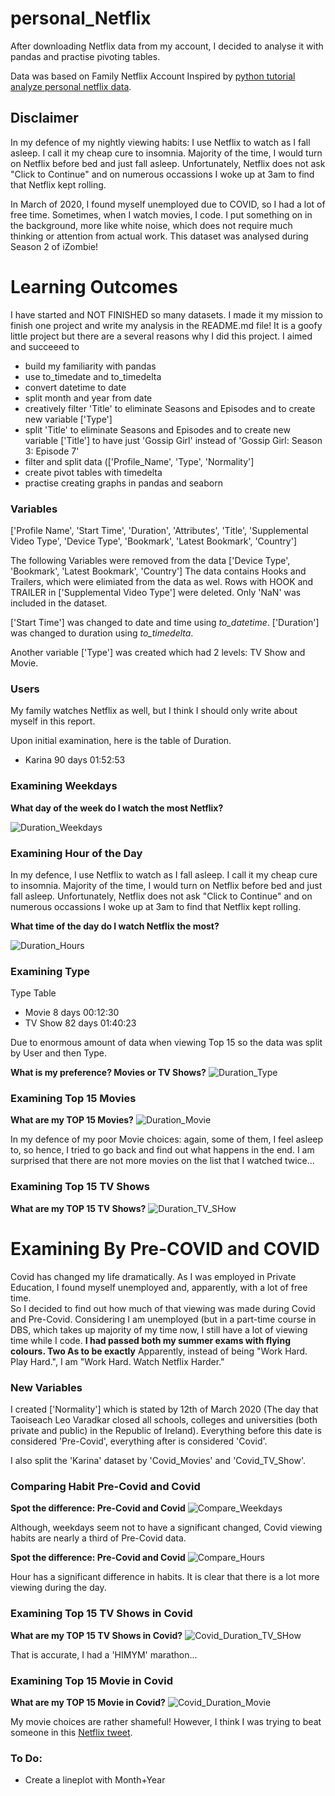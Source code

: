 # personal_Netflix
After downloading Netflix data from my account, I decided to analyse it with pandas and practise pivoting tables.

Data was based on Family Netflix Account
Inspired by [python tutorial analyze personal netflix data](https://www.dataquest.io/blog/python-tutorial-analyze-personal-netflix-data/).

## Disclaimer
In my defence of my nightly viewing habits: I use Netflix to watch as I fall asleep. I call it my cheap cure to insomnia.
Majority of the time, I would turn on Netflix before bed and just fall asleep. 
Unfortunately, Netflix does not ask "Click to Continue" and on numerous occassions I woke up at 3am to find that Netflix kept rolling.

In March of 2020, I found myself unemployed due to COVID, so I had a lot of free time.
Sometimes, when I watch movies, I code. I put something on in the background, more like white noise, which does not require much thinking or attention from actual work. 
This dataset was analysed during Season 2 of iZombie!

# Learning Outcomes
I have started and NOT FINISHED so many datasets. I made it my mission to finish one project and write my analysis in the README.md file!
It is a goofy little project but there are a several reasons why I did this project.
I aimed and succeeed to 
- build my familiarity with pandas
- use to_timedate and to_timedelta
- convert datetime to date
- split month and year from date
- creatively filter 'Title' to eliminate Seasons and Episodes and to create new variable ['Type']
- split 'Title' to eliminate Seasons and Episodes and to create new variable ['Title'] to have just 'Gossip Girl' instead of 'Gossip Girl: Season 3: Episode 7'
- filter and split data (['Profile_Name',  'Type', 'Normality']
- create pivot tables with timedelta
- practise creating graphs in pandas and seaborn

### Variables
['Profile Name', 'Start Time', 'Duration', 'Attributes', 'Title',
'Supplemental Video Type', 'Device Type', 'Bookmark', 'Latest Bookmark',
'Country']

The following Variables were removed from the data ['Device Type', 'Bookmark', 'Latest Bookmark', 'Country']
The data contains Hooks and Trailers, which were elimiated from the data as wel. Rows with HOOK and TRAILER in ['Supplemental Video Type'] were deleted. Only 'NaN' was included in the dataset.

['Start Time'] was changed to date and time using *to_datetime*.
['Duration']  was changed to duration using *to_timedelta*.

Another variable ['Type'] was created which had 2 levels: TV Show and Movie.

### Users
My family watches Netflix as well, but I think I should only write about myself in this report. 

Upon initial examination, here is the table of Duration.
- Karina     90 days 01:52:53

### Examining Weekdays
**What day of the week do I watch the most Netflix?**

![Duration_Weekdays](https://github.com/kjonina/personal_Netflix/blob/main/Graph/Duration_Weekdays.png)

### Examining Hour of the Day

In my defence, I use Netflix to watch as I fall asleep. I call it my cheap cure to insomnia.
Majority of the time, I would turn on Netflix before bed and just fall asleep. 
Unfortunately, Netflix does not ask "Click to Continue" and on numerous occassions I woke up at 3am to find that Netflix kept rolling.

**What time of the day do I watch Netflix the most?**

![Duration_Hours](https://github.com/kjonina/personal_Netflix/blob/main/Graph/Duration_Hours.png)

### Examining  Type
Type Table
-    Movie  8 days 00:12:30
-   TV Show 82 days 01:40:23

Due to enormous amount of data when viewing Top 15 so the data was split by User and then Type.

**What is my preference? Movies or TV Shows?**
![Duration_Type](https://github.com/kjonina/personal_Netflix/blob/main/Graph/Duration_Type.png)

### Examining Top 15 Movies 

**What are my TOP 15 Movies?**
![Duration_Movie](https://github.com/kjonina/personal_Netflix/blob/main/Graph/Duration_Movie.png)

In my defence of my poor Movie choices: again, some of them, I feel asleep to, so hence, I tried to go back and find out what happens in the end. 
I am surprised that there are not more movies on the list that I watched twice... 

### Examining Top 15 TV Shows

**What are my TOP 15 TV Shows?**
![Duration_TV_SHow](https://github.com/kjonina/personal_Netflix/blob/main/Graph/Duration_TV_SHow.png)

# Examining By Pre-COVID and COVID
Covid has changed my life dramatically. As I was employed in Private Education, I found myself unemployed and, apparently, with a lot of free time.  
So I decided to find out how much of that viewing was made during Covid and Pre-Covid. 
Considering I am unemployed (but in a part-time course in DBS, which takes up majority of my time now, I still have a lot of viewing time while I code.
**I had passed both my summer exams with flying colours. Two As to be exactly**
Apparently, instead of being "Work Hard. Play Hard.", I am "Work Hard. Watch Netflix Harder." 

### New Variables
I created ['Normality'] which is stated by 12th of March 2020 
(The day that Taoiseach Leo Varadkar closed all schools, colleges and universities (both private and public) in the Republic of Ireland).
Everything before this date is considered 'Pre-Covid', everything after is considered 'Covid'.

I also split the 'Karina' dataset by 'Covid_Movies' and 'Covid_TV_Show'.

### Comparing Habit Pre-Covid and Covid

**Spot the difference: Pre-Covid and Covid**
![Compare_Weekdays](https://github.com/kjonina/personal_Netflix/blob/main/Graph/Compare_Weekdays.png)

Although, weekdays seem not to have a significant changed, Covid viewing habits are nearly a third of Pre-Covid data.

**Spot the difference: Pre-Covid and Covid**
![Compare_Hours](https://github.com/kjonina/personal_Netflix/blob/main/Graph/Compare_Hours.png)

Hour has a significant difference in habits. It is clear that there is a lot more viewing during the day.

### Examining Top 15 TV Shows in Covid

**What are my TOP 15 TV Shows in Covid?**
![Covid_Duration_TV_SHow](https://github.com/kjonina/personal_Netflix/blob/main/Graph/Covid_Duration_TV_SHow.png)

That is accurate, I had a 'HIMYM' marathon...

### Examining Top 15 Movie in Covid
**What are my TOP 15 Movie in Covid?**
![Covid_Duration_Movie](https://github.com/kjonina/personal_Netflix/blob/main/Graph/Covid_Duration_Movie.png)

My movie choices are rather shameful! However, I think I was trying to beat someone in this [Netflix tweet](https://twitter.com/netflix/status/940051734650503168?ref_src=twsrc%5Etfw).

### To Do:
- Create a lineplot with Month+Year